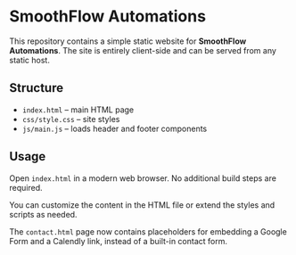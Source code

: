 # SmoothFlow Automations

This repository contains a simple static website for **SmoothFlow Automations**.
The site is entirely client-side and can be served from any static host.

## Structure

- `index.html` – main HTML page
- `css/style.css` – site styles
- `js/main.js` – loads header and footer components

## Usage

Open `index.html` in a modern web browser. No additional build steps are required.

You can customize the content in the HTML file or extend the styles and scripts as needed.

The `contact.html` page now contains placeholders for embedding a Google Form and a Calendly link, instead of a built-in contact form.
